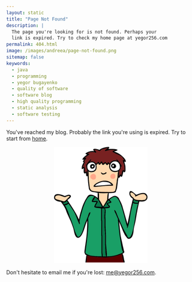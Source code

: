 ```yaml
---
layout: static
title: "Page Not Found"
description: |
  The page you're looking for is not found. Perhaps your
  link is expired. Try to check my home page at yegor256.com
permalink: 404.html
image: /images/andreea/page-not-found.png
sitemap: false
keywords:
  - java
  - programming
  - yegor bugayenko
  - quality of software
  - software blog
  - high quality programming
  - static analysis
  - software testing
---
```


<p>You've reached my blog. Probably the link
you're using is expired. Try to start from
<a href="/">home</a>.</p>

<p style="text-align:center">
<img src="/images/andreea/page-not-found.svg" alt="page not found" style="width:250px"/>
</p>

<p>Don't hesitate to email me if you're lost:
<a href="mailto:me@yegor256.com">me@yegor256.com</a>.</p>
